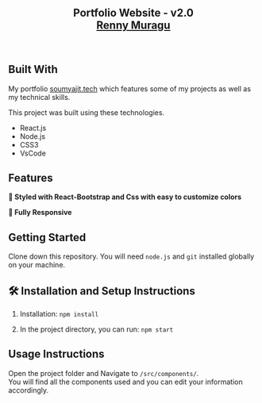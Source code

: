 <h2 align="center">
  Portfolio Website - v2.0<br/>
  <a href="https://renny-portfolio.herokuapp.com/" target="_blank"> Renny Muragu </a>
</h2>

<br/>


## Built With

My portfolio <a href="https://renny-portfolio.herokuapp.com/" target="_blank">soumyajit.tech</a> which features some of my projects as well as my technical skills.<br/>

This project was built using these technologies.

- React.js
- Node.js
- CSS3
- VsCode

## Features

**🎨 Styled with React-Bootstrap and Css with easy to customize colors**

**📱 Fully Responsive**

## Getting Started

Clone down this repository. You will need `node.js` and `git` installed globally on your machine.

## 🛠 Installation and Setup Instructions

1. Installation: `npm install`

2. In the project directory, you can run: `npm start`

## Usage Instructions

Open the project folder and Navigate to `/src/components/`. <br/>
You will find all the components used and you can edit your information accordingly.

